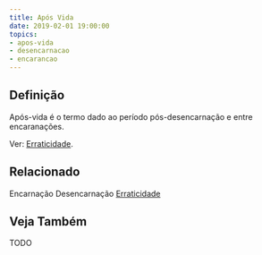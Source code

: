 ```yaml
---
title: Após Vida
date: 2019-02-01 19:00:00
topics:
- apos-vida
- desencarnacao
- encarancao
---
```


## Definição
Após-vida é o termo dado ao período pós-desencarnação e entre encaranações.

Ver: [Erraticidade](../erraticidade).

## Relacionado
Encarnação
Desencarnação
[Erraticidade](../erraticidade)

## Veja Também
TODO
